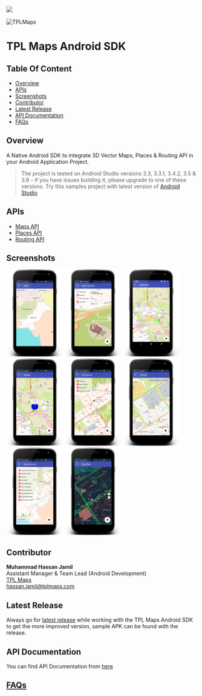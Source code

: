 <img src="https://img.shields.io/badge/latest--release-1.5.1-green" />

![TPLMaps](https://dl.dropboxusercontent.com/s/ks2tbo6ghpwwda0/TPLMapsLogo.png)

# TPL Maps Android SDK
## Table Of Content
- [Overview](#overview)
- [APIs](#apis)
- [Screenshots](#screenshots)
- [Contributor](#contributor)
- [Latest Release](#latest-release)
- [API Documentation](#api-documentation)
- [FAQs](#faqs)
## Overview

A Native Android SDK to integrate 3D Vector Maps, Places & Routing API in your Android Application Project.

> The project is tested on Android Studio versions 3.3, 3.3.1, 3.4.2, 3.5 & 3.6 - if you have issues building it, please upgrade to one of these versions. Try this samples project with latest version of [Android Studio](https://developer.android.com/studio)

## APIs
- [Maps API](Maps.md)
- [Places API](Places.md)
- [Routing API](Routing.md)

## Screenshots
<p float="left">
 <img src="documentation/Images/screenshots/Maps.png" width="150" />
 <img src="documentation/Images/screenshots/Map-Features.png" width="150" /> 
 <img src="documentation/Images/screenshots/Map-Marker-Info-Windows.png" width="150" />
 <img src="documentation/Images/screenshots/Map-Shapes.png" width="150" />
 <img src="documentation/Images/screenshots/Map-UI-Controls.png" width="150" />
 <img src="documentation/Images/screenshots/Map-Camera.png" width="150" />
 <img src="documentation/Images/screenshots/Map-Gestures.png" width="150" />
 <img src="documentation/Images/screenshots/Map-Style.png" width="150" />
</p>

## Contributor
**Muhammad Hassan Jamil** </br>
Assistant Manager & Team Lead (Android Development) </br>
[TPL Maps](https://tplmaps.com/)  </br>
hassan.jamil@tplmaps.com  </br>

## Latest Release
Always go for [latest release](https://github.com/TPLMaps/TPLMapsAndroidSdkSamples/releases) while working with the TPL Maps Android SDK to get the more improved version, sample APK can be found with the release.

## API Documentation
You can find API Documentation from [here](https://api.tplmaps.com/apiportal/#/portal/sdk-doc)

## [FAQs](Faqs.md)

